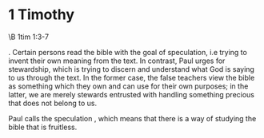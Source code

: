 
# 1 Timothy

\B 1tim 1:3-7

<Speculation vs Stewardship>. Certain persons read the bible with the goal of speculation, i.e trying to invent their own meaning from the text. In contrast, Paul urges for stewardship, which is trying to discern and understand what God is saying to us through the text. In the former case, the false teachers view the bible as something which they own and can use for their own purposes; in the latter, we are merely stewards entrusted with handling something precious that does not belong to us.

Paul calls the speculation <vain discussion>, which means that there is a way of studying the bible that is fruitless. 

